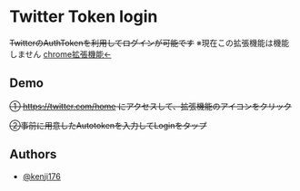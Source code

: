 
# Twitter Token login

~~TwitterのAuthTokenを利用してログインが可能です~~ 
※現在この拡張機能は機能しません
[chrome拡張機能←](https://chrome.google.com/webstore/detail/twitter-token-login/gceojnffehjfnkoifconnifeameehhad?hl=ja&authuser=0)


## Demo

~~➀ https://twitter.com/home
にアクセスして、拡張機能のアイコンをクリック~~ 

~~➁事前に用意したAutotokenを入力してLoginをタップ~~ 


## Authors

- [@kenji176](https://www.github.com/kenji176)

